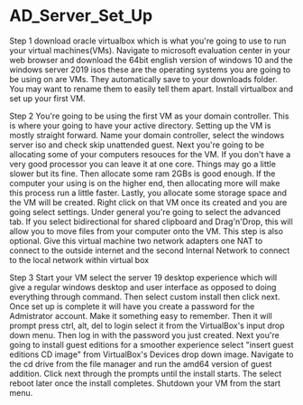 # AD_Server_Set_Up
Step 1 
download oracle virtualbox which is what you're going to use to run your virtual machines(VMs). Navigate to microsoft evaluation center in your web browser and download the 64bit english version of windows 10 and the windows server 2019 isos these are the operating systems you are going to be using on are VMs. They automatically save to your downloads folder. You may want to rename them to easily tell them apart. Install virtualbox and set up your first VM.

Step 2
 You're going to be using the first VM as your domain controller. This is where your going to have your active directory. Setting up the VM is mostly straight forward. Name your domain controller, select the windows server iso and check skip unattended guest. Next you're going to be allocating some of your computers resouces for the VM. If you don't have a very good processor you can leave it at one core. Things may go a little slower but its fine. Then allocate some ram 2GBs is good enough. If the computer your using is on the higher end, then allocating more will make this process run a little faster. Lastly, you allocate some storage space and the VM will be created. Right click on that VM once its created and you are going select settings. Under general you're going to select the advanced tab. If you select bidirectional for shared clipboard and Drag'n'Drop, this will allow you to move files from your computer onto the VM. This step is also optional. Give this virtual machine two network adapters one NAT to connect to the outside internet and the second Internal Network to connect to the local network within virtual box  

Step 3
Start your VM select the server 19 desktop experience which will give a regular windows desktop and user interface as opposed to doing everything through command. Then select custom install then click next. Once set up is complete it will have you create a password for the Admistrator account. Make it something easy to remember. Then it will prompt press ctrl, alt, del to login select it from the VirtualBox's input drop down menu. Then log in with the password you just created. Next you're going to install guest editions for a smoother experience select "insert guest editions CD image" from VirtualBox's Devices drop down image. Navigate to the cd drive from the file manager and run the amd64 version of guest addition. Click next through the prompts until the install starts. The select reboot later once the install completes. Shutdown your VM from the start menu.

